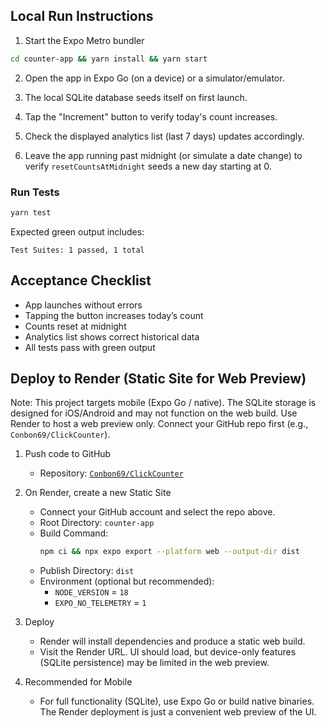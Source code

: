## Local Run Instructions

1) Start the Expo Metro bundler

```bash
cd counter-app && yarn install && yarn start
```

2) Open the app in Expo Go (on a device) or a simulator/emulator.

3) The local SQLite database seeds itself on first launch.

4) Tap the "Increment" button to verify today's count increases.

5) Check the displayed analytics list (last 7 days) updates accordingly.

6) Leave the app running past midnight (or simulate a date change) to verify `resetCountsAtMidnight` seeds a new day starting at 0.

### Run Tests

```bash
yarn test
```

Expected green output includes:

```
Test Suites: 1 passed, 1 total
```

## Acceptance Checklist

- App launches without errors
- Tapping the button increases today’s count
- Counts reset at midnight
- Analytics list shows correct historical data
- All tests pass with green output

## Deploy to Render (Static Site for Web Preview)

Note: This project targets mobile (Expo Go / native). The SQLite storage is designed for iOS/Android and may not function on the web build. Use Render to host a web preview only. Connect your GitHub repo first (e.g., `Conbon69/ClickCounter`).

1) Push code to GitHub

   - Repository: [`Conbon69/ClickCounter`](https://github.com/Conbon69/ClickCounter)

2) On Render, create a new Static Site

   - Connect your GitHub account and select the repo above.
   - Root Directory: `counter-app`
   - Build Command:
     ```bash
     npm ci && npx expo export --platform web --output-dir dist
     ```
   - Publish Directory: `dist`
   - Environment (optional but recommended):
     - `NODE_VERSION` = `18`
     - `EXPO_NO_TELEMETRY` = `1`

3) Deploy

   - Render will install dependencies and produce a static web build.
   - Visit the Render URL. UI should load, but device-only features (SQLite persistence) may be limited in the web preview.

4) Recommended for Mobile

   - For full functionality (SQLite), use Expo Go or build native binaries. The Render deployment is just a convenient web preview of the UI.


